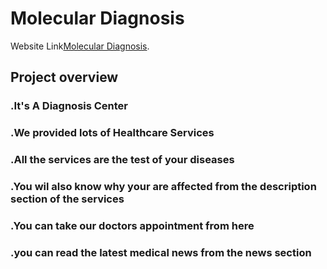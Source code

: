 # Molecular Diagnosis

Website Link[Molecular Diagnosis](https://molecular-dagnosis.web.app).

## Project overview
### .It's A Diagnosis Center
### .We provided lots of Healthcare Services
### .All the services are the test of your diseases
### .You wil also know why your are affected from the description section of the services
### .You can take our doctors appointment from here
### .you can read the latest medical news from the news section
